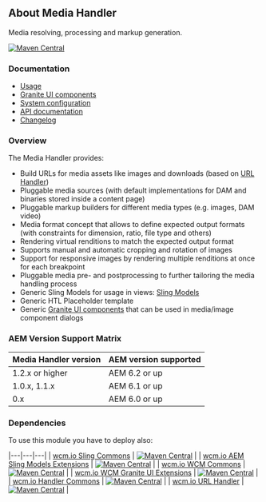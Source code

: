 ## About Media Handler

Media resolving, processing and markup generation.

[![Maven Central](https://maven-badges.herokuapp.com/maven-central/io.wcm/io.wcm.handler.media/badge.svg)](https://maven-badges.herokuapp.com/maven-central/io.wcm/io.wcm.handler.media)


### Documentation

* [Usage][usage]
* [Granite UI components][graniteui-components]
* [System configuration][configuration]
* [API documentation][apidocs]
* [Changelog][changelog]


### Overview

The Media Handler provides:

* Build URLs for media assets like images and downloads (based on [URL Handler][url-handler])
* Pluggable media sources (with default implementations for DAM and binaries stored inside a content page)
* Pluggable markup builders for different media types (e.g. images, DAM video)
* Media format concept that allows to define expected output formats (with constraints for dimension, ratio, file type and others)
* Rendering virtual renditions to match the expected output format
* Supports manual and automatic cropping and rotation of images
* Support for responsive images by rendering multiple renditions at once for each breakpoint
* Pluggable media pre- and postprocessing to further tailoring the media handling process
* Generic Sling Models for usage in views: [Sling Models][ui-package]
* Generic HTL Placeholder template
* Generic [Granite UI components][graniteui-components] that can be used in media/image component dialogs


### AEM Version Support Matrix

|Media Handler version |AEM version supported
|----------------------|----------------------
|1.2.x or higher       |AEM 6.2 or up
|1.0.x, 1.1.x          |AEM 6.1 or up
|0.x                   |AEM 6.0 or up


### Dependencies

To use this module you have to deploy also:

|---|---|---|
| [wcm.io Sling Commons](https://maven-badges.herokuapp.com/maven-central/io.wcm/io.wcm.sling.commons) | [![Maven Central](https://maven-badges.herokuapp.com/maven-central/io.wcm/io.wcm.sling.commons/badge.svg)](https://maven-badges.herokuapp.com/maven-central/io.wcm/io.wcm.sling.commons) |
| [wcm.io AEM Sling Models Extensions](https://maven-badges.herokuapp.com/maven-central/io.wcm/io.wcm.sling.models) | [![Maven Central](https://maven-badges.herokuapp.com/maven-central/io.wcm/io.wcm.sling.models/badge.svg)](https://maven-badges.herokuapp.com/maven-central/io.wcm/io.wcm.sling.models) |
| [wcm.io WCM Commons](https://maven-badges.herokuapp.com/maven-central/io.wcm/io.wcm.wcm.commons) | [![Maven Central](https://maven-badges.herokuapp.com/maven-central/io.wcm/io.wcm.wcm.commons/badge.svg)](https://maven-badges.herokuapp.com/maven-central/io.wcm/io.wcm.wcm.commons) |
| [wcm.io WCM Granite UI Extensions](https://maven-badges.herokuapp.com/maven-central/io.wcm/io.wcm.wcm.ui.granite) | [![Maven Central](https://maven-badges.herokuapp.com/maven-central/io.wcm/io.wcm.wcm.ui.granite/badge.svg)](https://maven-badges.herokuapp.com/maven-central/io.wcm/io.wcm.wcm.ui.granite) |
| [wcm.io Handler Commons](https://maven-badges.herokuapp.com/maven-central/io.wcm/io.wcm.handler.commons) | [![Maven Central](https://maven-badges.herokuapp.com/maven-central/io.wcm/io.wcm.handler.commons/badge.svg)](https://maven-badges.herokuapp.com/maven-central/io.wcm/io.wcm.handler.commons) |
| [wcm.io URL Handler](https://maven-badges.herokuapp.com/maven-central/io.wcm/io.wcm.handler.url) | [![Maven Central](https://maven-badges.herokuapp.com/maven-central/io.wcm/io.wcm.handler.url/badge.svg)](https://maven-badges.herokuapp.com/maven-central/io.wcm/io.wcm.handler.url) |


[usage]: usage.html
[graniteui-components]: graniteui-components.html
[configuration]: configuration.html
[apidocs]: apidocs/
[changelog]: changes-report.html
[url-handler]: ../url/
[ui-package]: apidocs/io/wcm/handler/media/ui/package-summary.html

